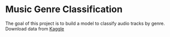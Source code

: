 
# Music Genre Classification
The goal of this project is to build a model to classify audio tracks by genre. Download data from [Kaggle](https://www.kaggle.com/carlthome/gtzan-genre-collection/download)
